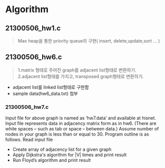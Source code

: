 # Algorithm

## 21300506_hw1.c
> Max heap을 통한 priority queue의 구현( insert, delete,update,sort ... )

## 21300506_hw6.c
> 1.matrix 형태로 주어진 graph를 adjacent list형태로 변환하기.   
> 2.adjacent list형태를 가지고, transposed graph형태로 변환하기.
* adjacent list를 linked list형태로 구현함
* sample data(hw6_data.txt) 첨부

### 21300506_hw7.c
Input file for above graph is named as ‘hw7.data’ and available at hisnet. Input file
represents data in adjacency matrix form as in hw6. (There are white spaces – such as
tab or space – between data.) Assume number of nodes in your graph is less than or
equal to 30. Program outline is as follows.
Read input file
* Create array of adjacency list for a given graph    
* Apply Dijkstra's algorithm for |V| times and print result       
* Run Floyd’s algorithm and print result   
